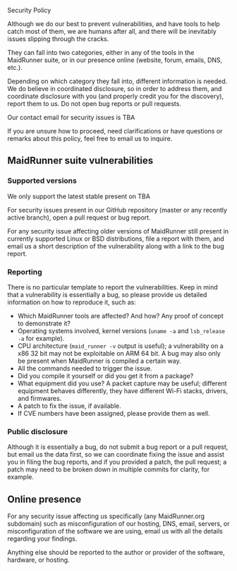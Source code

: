  Security Policy

Although we do our best to prevent vulnerabilities, and have tools to help
catch most of them, we are humans after all, and there will be inevitably
issues slipping through the cracks.

They can fall into two categories, either in any of the tools in the
MaidRunner suite, or in our presence online (website, forum, emails,
DNS, etc.).

Depending on which category they fall into, different information is
needed. We
do believe in coordinated disclosure, so in order to address them, and
coordinate disclosure with you (and properly credit you for the
discovery),
report them to us. Do not open bug reports or pull requests.

Our contact email for security issues is TBA

If you are unsure how to proceed, need clarifications or have questions or
remarks about this policy, feel free to email us to inquire.

## MaidRunner suite vulnerabilities

### Supported versions

We only support the latest stable present on TBA

For security issues present in our GitHub repository (master or any
recently
active branch), open a pull request or bug report.

For any security issue affecting older versions of MaidRunner still
present
in currently supported Linux or BSD distributions, file a report with
them,
and email us a short description of the vulnerability along with a link to
the bug report.

### Reporting

There is no particular template to report the vulnerabilities. Keep
in mind
that a vulnerability is essentially a bug, so please provide us detailed
information on how to reproduce it, such as:

- Which MaidRunner tools are affected? And how? Any proof of concept to
demonstrate it?
- Operating systems involved, kernel versions (`uname -a` and
`lsb_release -a` for example).
- CPU architecture (`maid_runner -v` output is useful); a vulnerability
on a
x86 32 bit may not be exploitable on ARM 64 bit. A bug may also only
be present
when MaidRunner is compiled a certain way.
- All the commands needed to trigger the issue.
- Did you compile it yourself or did you get it from a package?
- What equipment did you use? A packet capture may be useful; different
equipment behaves differently, they have different Wi-Fi stacks,
drivers, and
firmwares.
- A patch to fix the issue, if available.
- If CVE numbers have been assigned, please provide them as well.

### Public disclosure

Although it is essentially a bug, do not submit a bug report or a pull
request,
but email us the data first, so we can coordinate fixing the issue
and assist
you in filing the bug reports, and if you provided a patch, the pull
request; a
patch may need to be broken down in multiple commits for clarity,
for example.

## Online presence

For any security issue affecting us specifically (any MaidRunner.org
subdomain) such as misconfiguration of our hosting, DNS, email, servers,
or misconfiguration of the software we are using, email us with all the
details regarding your findings.

Anything else should be reported to the author or provider of the
software,
hardware, or hosting.
